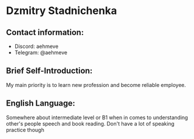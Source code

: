 # Dzmitry Stadnichenka
## Contact information:
* Discord: aehmeve
* Telegram: @aehmeve

## Brief Self-Introduction:
My main priority is to learn new profession and become reliable employee.
## English Language:
Somewhere about intermediate level or B1 when in comes to understanding other's people speech and book reading. Don't have a lot of speaking practice though